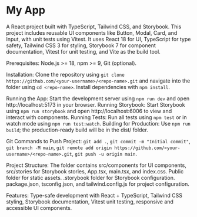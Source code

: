 # My App

A React project built with TypeScript, Tailwind CSS, and Storybook. This project includes reusable UI components like Button, Modal, Card, and Input, with unit tests using Vitest. It uses React 18 for UI, TypeScript for type safety, Tailwind CSS 3 for styling, Storybook 7 for component documentation, Vitest for unit testing, and Vite as the build tool.

Prerequisites: Node.js >= 18, npm >= 9, Git (optional).

Installation: Clone the repository using `git clone https://github.com/<your-username>/<repo-name>.git` and navigate into the folder using `cd <repo-name>`. Install dependencies with `npm install`.

Running the App: Start the development server using `npm run dev` and open http://localhost:5173 in your browser. Running Storybook: Start Storybook using `npm run storybook` and open http://localhost:6006 to view and interact with components. Running Tests: Run all tests using `npm test` or in watch mode using `npm run test:watch`. Building for Production: Use `npm run build`; the production-ready build will be in the dist/ folder.

Git Commands to Push Project: `git add .`, `git commit -m "Initial commit"`, `git branch -M main`, `git remote add origin https://github.com/<your-username>/<repo-name>.git`, `git push -u origin main`.

Project Structure: The folder contains src/components for UI components, src/stories for Storybook stories, App.tsx, main.tsx, and index.css. Public folder for static assets. .storybook folder for Storybook configuration. package.json, tsconfig.json, and tailwind.config.js for project configuration.

Features: Type-safe development with React + TypeScript, Tailwind CSS styling, Storybook documentation, Vitest unit testing, responsive and accessible UI components.


